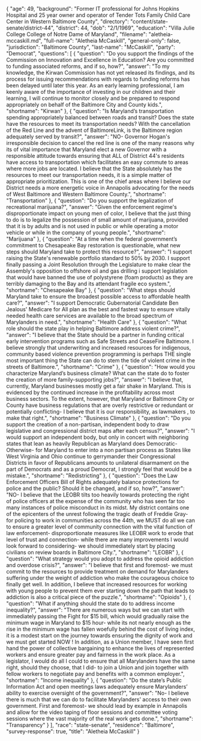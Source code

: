 {
  "age": 49,
  "background": "Former IT professional for Johns Hopkins Hospital and 25 year owner and operator of Tender Tots Family Child Care Center in Western Baltimore County",
  "directory": "content/state-senate/district-44",
  "district": 44,
  "dob": "2/1/1969",
  "education": "Villa Julie College  College of Notre Dame of Maryland",
  "filename": "aletheia-mccaskill.md",
  "full-name": "Aletheia McCaskill",
  "general-only": false,
  "jurisdiction": "Baltimore County",
  "last-name": "McCaskill",
  "party": "Democrat",
  "questions": [
    {
      "question": "Do you support the findings of the Commission on Innovation and Excellence in Education? Are you committed to funding associated reforms, and if so, how?",
      "answer": "To my knowledge, the Kirwan Commission has not yet released its findings, and its process for issuing recommendations with regards to funding reforms has been delayed until later this year.  As an early learning professional, I am keenly aware of the importance of investing in our children and their learning, I will continue to monitor closely and be prepared to respond appropriately on behalf of the Baltimore City and County kids.",
      "shortname": "Kirwan"
    },
    {
      "question": "Is Maryland’s transportation spending appropriately balanced between roads and transit? Does the state have the resources to meet its transportation needs? With the cancellation of the Red Line and the advent of BaltimoreLink, is the Baltimore region adequately served by transit?",
      "answer": "NO- Governor Hogan's irresponsible decision to cancel the red line is one of the many reasons why its of vital importance that Maryland elect a new Governor with a responsible attitude towards ensuring that ALL of District 44's residents have access to transportation which facilitates an easy commute to areas where more jobs are located.  I believe that the State absolutely has the resources to meet our transportation needs, it is a simple matter of appropriate prioritization.  This is one of the chief areas where I believe our District needs a more energetic voice in Annapolis advocating for the needs of West Baltimore and Western Baltimore County.",
      "shortname": "Transportation"
    },
    {
      "question": "Do you support the legalization of recreational marijuana?",
      "answer": "Given the enforcement regime's disproportionate impact on young men of color, I believe that the just thing to do is to legalize the possession of small amount of marijuana, provided that it is by adults and is not used in public or while operating a motor vehicle or while in the company of young people.",
      "shortname": "Marijuana"
    },
    {
      "question": "At a time when the federal government’s commitment to Chesapeake Bay restoration is questionable, what new steps should Maryland take to protect this resource?",
      "answer": "I support raising the State's renewable portfolio standard to 50% by 2030.  I support finally passing a Joint Resolution through the Legislature to make clear the Assembly's opposition to offshore oil and gas drilling i support legislation that would have banned the use of polystyrene (foam products) as they are terribly damaging to the Bay and its attendant fragile eco system.",
      "shortname": "Chesapeake Bay"
    },
    {
      "question": "What steps should Maryland take to ensure the broadest possible access to affordable health care?",
      "answer": "I support Democratic Gubernatorial Candidate Ben Jealous' Medicare for All plan as the best and fastest way to ensure vitally needed health care services are available to the broad spectrum of Marylanders in need.",
      "shortname": "Health Care"
    },
    {
      "question": "What role should the state play in helping Baltimore address violent crime?",
      "answer": "I believe that the State should be a partner in funding critical early intervention programs such as Safe Streets and CeaseFire Baltimore.  I believe strongly that underwriting and increased resources for indigenous, community based violence prevention programming is perhaps THE single most important thing the State can do to stem the tide of violent crime in the streets of Baltimore.",
      "shortname": "Crime"
    },
    {
      "question": "How would you characterize Maryland’s business climate? What can the state do to foster the creation of more family-supporting jobs?",
      "answer": "I believe that, currently, Maryland businesses mostly get a fair shake in Maryland.  This is evidenced by the continued increase in the profitability across most business sectors.  To the extent, however, that Maryland or Baltimore City or County have business regulations that are overly restrictive or redundant or potentially conflicting- I believe that it is our responsibility, as lawmakers , to make that right.",
      "shortname": "Business Climate"
    },
    {
      "question": "Do you support the creation of a non-partisan, independent body to draw legislative and congressional district maps after each census?",
      "answer": "I would support an independent body, but only in concert with neighboring states that lean as heavily Republican as Maryland does Democratic- Otherwise- for Maryland to enter into a non partisan process as States like West Virginia and Ohio continue to gerrymander their Congressional Districts in favor of Republicans amounts to unilateral disarmament on the part of Democrats and as a proud Democrat, I strongly feel that would be a mistake.",
      "shortname": "Redistricting"
    },
    {
      "question": "Does the Law Enforcement Officers Bill of Rights adequately balance protections for police and the public? Should it be changed, and if so, how?",
      "answer": "NO- I believe that the LEOBR tilts too heavily towards protecting the right of police officers at the expense of the community who has seen far too many instances of police misconduct in its midst.  My district contains one of the epicenters of the unrest following the tragic death of Freddie Gray- for policing to work in communities across the 44th, we MUST do all we can to ensure a greater level of community connection with the vital function of law enforcement- disproportionate measures like LEOBR work to erode that level of trust and connection- while there are many improvements I would look forward to considering- we should immediately start by placing civilians on review boards in Baltimore City.",
      "shortname": "LEOBR"
    },
    {
      "question": "What strategy would you adopt to address the opioid addiction and overdose crisis?",
      "answer": "I believe that first and foremost- we must commit to the resources to provide treatment on demand for Marylanders suffering under the weight of addiction who make the courageous choice to finally get well.  In addition, I believe that increased resources for working with young people to prevent them ever starting down the path that leads to addiction is also a critical piece of the puzzle.",
      "shortname": "Opioids"
    },
    {
      "question": "What if anything should the state do to address income inequality?",
      "answer": "There are numerous ways but we can start with immediately passing the Fight for $15 bill, which would gradually raise the minimum wage in Maryland to $15 hour- while its not nearly enough as the rise in the minimum wage has fallen woefully behind the cost of living index, it is a modest start on the journey towards ensuring the dignity of work and we must get started NOW !   In addition, as a Union member, I have seen first hand the power of collective bargaining to enhance the lives of represented workers and ensure greater pay and fairness in the work place.  As a legislator, I would do all I could to ensure that all Marylanders have the same right, should they choose, that I did- to join a Union and join together with fellow workers to negotiate pay and benefits with a common employer.",
      "shortname": "Income inequality"
    },
    {
      "question": "Do the state’s Public Information Act and open meetings laws adequately ensure Marylanders’ ability to exercise oversight of the government?",
      "answer": "No- I believe there is much that we can do to facilitate Marylanders' access to their own government.  First and foremost- we should lead by example in Annapolis and allow for the video taping of floor sessions and committee voting sessions where the vast majority of the real work gets done.",
      "shortname": "Transparency"
    }
  ],
  "race": "state-senate",
  "residence": "Baltimore",
  "survey-response": true,
  "title": "Aletheia McCaskill"
}
